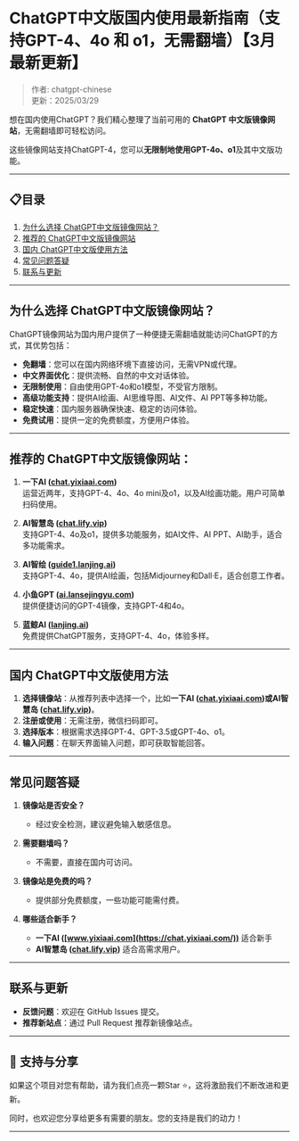 # ChatGPT中文版国内使用最新指南（支持GPT-4、4o 和 o1，无需翻墙）【3月最新更新】

> 作者: chatgpt-chinese   
> 更新：2025/03/29   

想在国内使用ChatGPT？我们精心整理了当前可用的 **ChatGPT 中文版镜像网站**，无需翻墙即可轻松访问。

这些镜像网站支持ChatGPT-4，您可以**无限制地使用GPT-4o、o1**及其中文版功能。

---

## 📋目录
1. [为什么选择 ChatGPT中文版镜像网站？](#为什么选择-chatgpt中文版镜像网站)
2. [推荐的 ChatGPT中文版镜像网站](#推荐的-chatgpt中文版镜像网站)
3. [国内 ChatGPT中文版使用方法](#国内-ChatGPT中文版使用方法)
4. [常见问题答疑](#常见问题答疑)
5. [联系与更新](#联系与更新)

---

## 为什么选择 ChatGPT中文版镜像网站？

ChatGPT镜像网站为国内用户提供了一种便捷无需翻墙就能访问ChatGPT的方式，其优势包括：

- **免翻墙**：您可以在国内网络环境下直接访问，无需VPN或代理。
- **中文界面优化**：提供流畅、自然的中文对话体验。
- **无限制使用**：自由使用GPT-4o和o1模型，不受官方限制。
- **高级功能支持**：提供AI绘画、AI思维导图、AI文件、AI PPT等多种功能。
- **稳定快速**：国内服务器确保快速、稳定的访问体验。
- **免费试用**：提供一定的免费额度，方便用户体验。

---

## 推荐的 ChatGPT中文版镜像网站：

1. **一下AI ([chat.yixiaai.com](https://chat.yixiaai.com/))**  
   运营近两年，支持GPT-4、4o、4o mini及o1，以及AI绘画功能。用户可简单扫码使用。

2. **AI智慧岛 ([chat.lify.vip](https://www.yixiaai.com/))**  
   支持GPT-4、4o及o1，提供多功能服务，如AI文件、AI PPT、AI助手，适合多功能需求。

3. **AI智绘 ([guide1.lanjing.ai](https://guide1.lanjing.ai/))**  
   支持GPT-4、4o，提供AI绘画，包括Midjourney和Dall·E，适合创意工作者。

4. **小鱼GPT ([ai.lansejingyu.com](https://ai.lansejingyu.com/))**  
   提供便捷访问的GPT-4镜像，支持GPT-4和4o。

5. **蓝鲸AI ([lanjing.ai](https://lanjing.ai/))**  
   免费提供ChatGPT服务，支持GPT-4、4o，体验多样。

---

## 国内 ChatGPT中文版使用方法

1. **选择镜像站**：从推荐列表中选择一个，比如**一下AI ([chat.yixiaai.com](https://chat.yixiaai.com/))**或**AI智慧岛 ([chat.lify.vip](https://www.yixiaai.com/))**。
2. **注册或使用**：无需注册，微信扫码即可。
3. **选择版本**：根据需求选择GPT-4、GPT-3.5或GPT-4o、o1。
4. **输入问题**：在聊天界面输入问题，即可获取智能回答。

---

## 常见问题答疑

1. **镜像站是否安全？**
   - 经过安全检测，建议避免输入敏感信息。

2. **需要翻墙吗？**
   - 不需要，直接在国内可访问。

3. **镜像站是免费的吗？**
   - 提供部分免费额度，一些功能可能需付费。

4. **哪些适合新手？**
   - **一下AI ([www.yixiaai.com](https://chat.yixiaai.com/))** 适合新手
   - **AI智慧岛 ([chat.lify.vip](https://www.yixiaai.com/))** 适合高需求用户。

---

## 联系与更新

- **反馈问题**：欢迎在 GitHub Issues 提交。
- **推荐新站点**：通过 Pull Request 推荐新镜像站点。

---

## 🌟 支持与分享

如果这个项目对您有帮助，请为我们点亮一颗Star ⭐，这将激励我们不断改进和更新。

同时，也欢迎您分享给更多有需要的朋友。您的支持是我们的动力！

---
